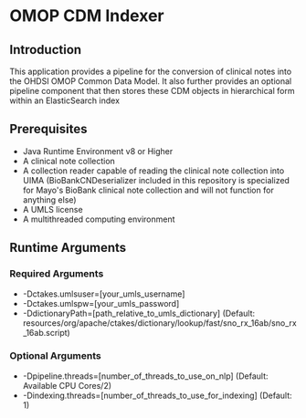 #  OMOP CDM Indexer

## Introduction
This application provides a pipeline for the conversion of clinical notes into the OHDSI OMOP Common Data Model.
It also further provides an optional pipeline component that then stores these CDM objects in hierarchical form within 
an ElasticSearch index

## Prerequisites
- Java Runtime Environment v8 or Higher
- A clinical note collection
- A collection reader capable of reading the clinical note collection into UIMA (BioBankCNDeserializer included in this 
repository is specialized for Mayo's BioBank clinical note collection and will not function for anything else)
- A UMLS license
- A multithreaded computing environment

## Runtime Arguments
### Required Arguments
- -Dctakes.umlsuser=\[your_umls_username]
- -Dctakes.umlspw=\[your_umls_password]
- -DdictionaryPath=\[path_relative_to_umls_dictionary] (Default: resources/org/apache/ctakes/dictionary/lookup/fast/sno_rx_16ab/sno_rx_16ab.script)
### Optional Arguments
- -Dpipeline.threads=\[number_of_threads_to_use_on_nlp] (Default: Available CPU Cores/2)
- -Dindexing.threads=\[number_of_threads_to_use_for_indexing] (Default: 1)
